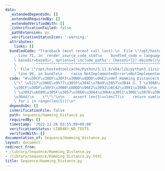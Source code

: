 ```yaml
---
data:
  _extendedDependsOn: []
  _extendedRequiredBy: []
  _extendedVerifiedWith: []
  _isVerificationFailed: false
  _pathExtension: py
  _verificationStatusIcon: ':warning:'
  attributes:
    links: []
  bundledCode: "Traceback (most recent call last):\n  File \"/opt/hostedtoolcache/Python/3.11.0/x64/lib/python3.11/site-packages/onlinejudge_verify/documentation/build.py\"\
    , line 71, in _render_source_code_stat\n    bundled_code = language.bundle(stat.path,\
    \ basedir=basedir, options={'include_paths': [basedir]}).decode()\n          \
    \         ^^^^^^^^^^^^^^^^^^^^^^^^^^^^^^^^^^^^^^^^^^^^^^^^^^^^^^^^^^^^^^^^^^^^^^^^^^^^^^^^^\n\
    \  File \"/opt/hostedtoolcache/Python/3.11.0/x64/lib/python3.11/site-packages/onlinejudge_verify/languages/python.py\"\
    , line 96, in bundle\n    raise NotImplementedError\nNotImplementedError\n"
  code: "#\u30CF\u30DF\u30F3\u30B0\u8DDD\u96E2\ndef Hamming_Distance(S, T):\n    \"\
    \"\" \u5217\u306E\u9577\u3055\u304C\u7B49\u3057\u3044 S, T \u306B\u304A\u3051\u308B\
    \u30CF\u30DF\u30F3\u30B0\u8DDD\u96E2\u3092\u6C42\u3081\u308B.\n\n    S,T: (|S|=|T|\
    \ \u3092\u6E80\u305F\u3057\u3066\u3044\u306A\u3051\u308C\u3070\u306A\u3089\u306A\
    \u3044)\n    \"\"\"\n\n    assert len(S)==len(T)\n    return sum(int(S[i]!=T[i])\
    \ for i in range(len(S)))\n"
  dependsOn: []
  isVerificationFile: false
  path: Sequence/Hamming_Distance.py
  requiredBy: []
  timestamp: '2022-11-26 03:55:08+09:00'
  verificationStatus: LIBRARY_NO_TESTS
  verifiedWith: []
documentation_of: Sequence/Hamming_Distance.py
layout: document
redirect_from:
- /library/Sequence/Hamming_Distance.py
- /library/Sequence/Hamming_Distance.py.html
title: Sequence/Hamming_Distance.py
---
```

